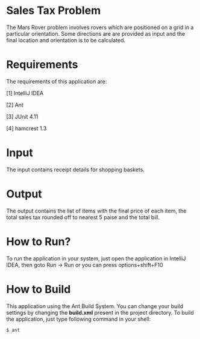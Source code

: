 Sales Tax Problem
===================================

The Mars Rover problem involves rovers which are positioned on a grid in a particular orientation. Some directions are
are provided as input and the final location and orientation is to be calculated.


Requirements
=============

The requirements of this application are:

[1] IntelliJ IDEA

[2] Ant

[3] JUnit 4.11

[4] hamcrest 1.3

Input
=============

The input contains receipt details for shopping baskets.

Output
========

The output contains the list of items with the final price of each item, the total sales tax rounded off to nearest
5 paise and the total bill.

How to Run?
============

To run the application in your system, just open the application in IntelliJ IDEA,
then goto Run -> Run or you can press options+shift+F10

How to Build
=============

This application using the Ant Build System. You can change your build settings by changing
the **build.xml** present in the project directory. To build the application, just type following
command in your shell:

    $ ant

